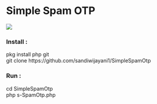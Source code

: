 <div>
<h1>Simple Spam OTP</h1>
<div>
<img src="#"/>
</div>
<h3>Install :</h3>
pkg install php git<br>
git clone https://github.com/sandiwijayani1/SimpleSpamOtp
<h3>Run :</h3>
cd SimpleSpamOtp<br>
php s-SpamOtp.php
</div>


